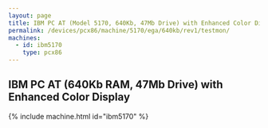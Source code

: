 ```yaml
---
layout: page
title: IBM PC AT (Model 5170, 640Kb, 47Mb Drive) with Enhanced Color Display
permalink: /devices/pcx86/machine/5170/ega/640kb/rev1/testmon/
machines:
  - id: ibm5170
    type: pcx86
---
```


IBM PC AT (640Kb RAM, 47Mb Drive) with Enhanced Color Display 
-------------------------------------------------------------

{% include machine.html id="ibm5170" %}
